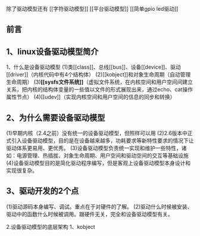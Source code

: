 除了驱动模型还有
[[字符驱动模型]]
[[平台驱动模型]]
[[简单gpio led驱动]]


## 前言

## 1、linux设备驱动模型简介
1、什么是设备驱动模型
(1)类[[class]]、总线[[bus]]、设备[[device]]、驱动[[driver]]（内核代码中有4个结构体）
(2)[[kobject]]和对象生命周期（自动管理生命周期）
(3)**[[sysfs文件系统]]**（虚拟文件系统，在内核空间和用户空间间建立关系，把内核的结构体变量的一些值以文件的形式展现出来，通过echo、cat操作属性节点）
(4)[[udev]]（实现内核空间和用户空间的信息的同步和转换）

## 2、为什么需要设备驱动模型
(1)早期内核（2.4之前）没有统一的设备驱动模型，但照样可以用
(2)2.6版本中正式引入设备驱动模型，目的是在设备越来越多，功耗要求等新特性要求的情况下让驱动体系更易用、更优秀。
(3)设备驱动模型负责统一实现和维护一些特性，诸如：电源管理、热插拔、对象生命周期、用户空间和驱动空间的交互等基础设施
(4)设备驱动模型目的是简化驱动程序编写，但是客观上设备驱动模型本身设计和实现很复杂。

## 3、驱动开发的2个点
(1)驱动源码本身编写、调试。重点在于对硬件的了解。
(2)驱动什么时候被安装、驱动中的函数什么时候被调用。跟硬件无关，完全和设备驱动模型有关。

2.设备驱动模型的底层架构
1、kobject